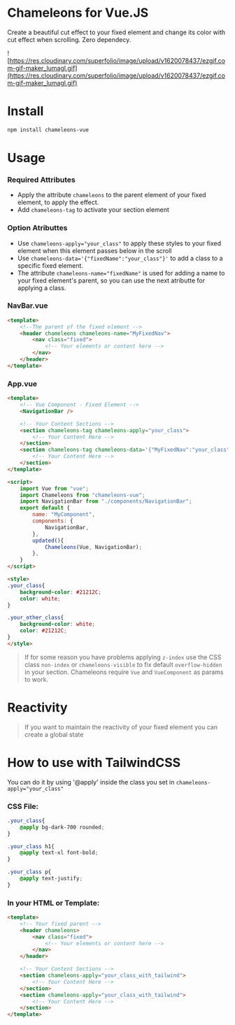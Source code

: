 # Chameleons for Vue.JS

Create a beautiful cut effect to your fixed element and change its color with cut effect when scrolling. Zero dependecy.

![https://res.cloudinary.com/superfolio/image/upload/v1620078437/ezgif.com-gif-maker_lumagl.gif](https://res.cloudinary.com/superfolio/image/upload/v1620078437/ezgif.com-gif-maker_lumagl.gif)

# Install

```bash
npm install chameleons-vue
```

# Usage

### Required Attributes

- Apply the attribute `chameleons` to the parent element of your fixed element, to apply the effect.
- Add `chameleons-tag` to activate your section element

### Option Atributtes

- Use `chameleons-apply="your_class"` to apply these styles to your fixed element when this element passes below in the scroll
- Use `chameleons-data='{"fixedName":"your_class"}'` to add a class to a specific fixed element.
- The attribute `chameleons-name="fixedName"` is used for adding a name to your fixed element's parent, so you can use the next atributte for applying a class.

### NavBar.vue

```html
<template>
	<!--The parent of the fixed element -->
	<header chameleons chameleons-name="MyFixedNav">
		<nav class="fixed">
			<!-- Your elements or content here -->
		</nav>
	</header>
</template>
```

### App.vue

```html
<template>
	<!-- Vue Component - Fixed Element -->
	<NavigationBar />

	<!-- Your Content Sections -->
	<section chameleons-tag chameleons-apply="your_class">
		<!-- Your Content Here -->
	</section>
	<section chameleons-tag chameleons-data='{"MyFixedNav":"your_class"}'>
		<!-- Your Content Here -->
	</section>
</template>

<script>
	import Vue from "vue";
	import Chameleons from "chameleons-vue";
	import NavigationBar from "./components/NavigationBar";
	export default {
		name: "MyComponent",
		components: {
			NavigationBar,
		},
		updated(){
			Chameleons(Vue, NavigationBar);
		},
	}
</script>

<style>
.your_class{
	background-color: #21212C;
	color: white;
}

.your_other_class{
	background-color: white;
	color: #21212C;
}
</style>
```

> If for some reason you have problems applying `z-index` use the CSS class `non-index` or `chameleons-visible` to fix default `overflow-hidden` in your section. 
>Chameleons require `Vue` and `VueComponent` as params to work.

# Reactivity

> If you want to maintain the reactivity of your fixed element you can create a global state

# How to use with TailwindCSS

You can do it by using '@apply' inside the class you set in `chameleons-apply="your_class"`

### CSS File:

```css
.your_class{
	@apply bg-dark-700 rounded; 
}

.your_class h1{
	@apply text-xl font-bold; 
}

.your_class p{
	@apply text-justify;
}
```

### In your HTML or Template:

```html
<template>
	<!-- Your fixed parent -->
	<header chameleons>
		<nav class="fixed">
			<!-- Your elements or content here -->
		</nav>
	</header>

	<!-- Your Content Sections -->
	<section chameleons-apply="your_class_with_tailwind">
		<!-- Your Content Here -->
	</section>
	<section chameleons-apply="your_class_with_tailwind">
		<!-- Your Content Here -->
	</section>
</template>
```